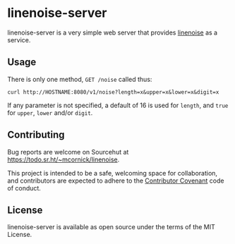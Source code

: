 # linenoise-server

linenoise-server is a very simple web server that provides
[linenoise](https://git.sr.ht/~mcornick/linenoise) as a service.

## Usage

There is only one method, `GET /noise` called thus:

`curl http://HOSTNAME:8080/v1/noise?length=x&upper=x&lower=x&digit=x`

If any parameter is not specified, a default of 16 is used for `length`,
and `true` for `upper`, `lower` and/or `digit`.

## Contributing

Bug reports are welcome on Sourcehut at
https://todo.sr.ht/~mcornick/linenoise.

This project is intended to be a safe, welcoming space for
collaboration, and contributors are expected to adhere to the
[Contributor Covenant](https://www.contributor-covenant.org/) code of
conduct.

## License

linenoise-server is available as open source under the terms of the MIT
License.
